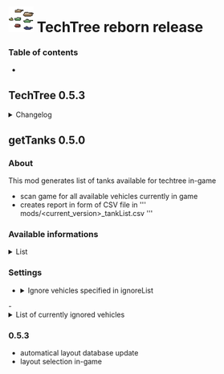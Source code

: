 # ![GitHub Logo](/.github/atechtree.png) TechTree reborn release 

### Table of contents
 - 

## TechTree 0.5.3
<details>
  <summary>Changelog</summary>
  
  ### 0.5.3
  - automatical layout database update
  - layout selection in-game  
  
</details>

## getTanks 0.5.0

### About
This mod generates list of tanks available for techtree in-game
- scan game for all available vehicles currently in game
- creates report in form of CSV file in ''' mods/<current_version>_tankList.csv '''

### Available informations
<details>
 <summary>List</summary>
  
 - nation code
 - long tank name for XML
 - ingame name
 - in-nation ID
 - compactDescriptionID (used by all game mechanics)
 - vehicle level
 - vehicle class (LT, MT, HT, AT, SPG)
 - premium status
 - premiumIGR - vehicles for gameshow accouts
 - hidden - not yet released and/or removed tanks
 - fallout game mode vehicles
 - bob - team clash rental BB tanks
 - collector vehicle status
 - isOnlyForEventBattles - special event vehicle
 - isOnlyForEpicBattles - FL battles vehicles 
 - isOnlyForBattleRoyaleBattles - SH steel hunter vehicles
 - *any remaing unresolved tag
</details>

### Settings
- <details>
   <summary>Ignore vehicles specified in ignoreList</summary>
   When allowed mod will ignore tanks specified in ignore list when generating new report.
   
   ''' mods\configs\techtree\ignoreList.txt '''
</details>
- <details>
   <summary>List of currently ignored vehicles</summary>
   Displays tank names specified in ignoreList.
   Only for information.
   
   Formating: each line in ignoreList.txt represents one tank.
   You have to specify nation and tank name separated by ':'. IE:
    '''
	<nation>:<long_name> 
	'''
   ie:
   '''
	ussr:observer
    germany:G25_PzII_Luchs 
	'''
	
   
</details>
 
  
  ### 0.5.3
  - automatical layout database update
  - layout selection in-game  
  

